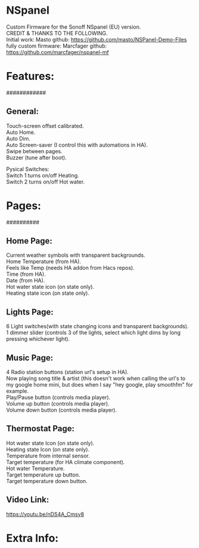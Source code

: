 # NSpanel  
 Custom Firmware for the Sonoff NSpanel (EU) version.  
 CREDIT & THANKS TO THE FOLLOWING.  
 Initial work: Masto github: https://github.com/masto/NSPanel-Demo-Files  
 fully custom firmware: Marcfager github: https://github.com/marcfager/nspanel-mf  

# Features:  
############  

## General: 
Touch-screen offset calibrated.  
Auto Home.  
Auto Dim.  
Auto Screen-saver (I control this with automations in HA).  
Swipe between pages.  
Buzzer (tune after boot).  
  
Pysical Switches:  
Switch 1 turns on/off Heating.  
Switch 2 turns on/off Hot water.  
  
# Pages:  
##########  
  
## Home Page:  
Current weather symbols with transparent backgrounds.  
Home Temperature (from HA).  
Feels like Temp (needs HA addon from Hacs repos).   
Time (from HA).  
Date (from HA).  
Hot water state icon (on state only).  
Heating state icon (on state only).  

## Lights Page:  
6 Light switches(with state changing icons and transparent backgrounds).  
1 dimmer slider (controls 3 of the lights, select which light dims by long pressing whichever light).  

## Music Page:  
4 Radio station buttons (station url's setup in HA).  
Now playing song title & artist (this doesn't work when calling the url's to my google home mini, but does when I say "hey google, play smoothfm" for example.  
Play/Pause button (controls media player).  
Volume up button (controls media player).  
Volume down button (controls media player).  
  
## Thermostat Page:  
Hot water state Icon (on state only).  
Heating state Icon (on state only).  
Temperature from internal sensor.  
Target temperature (for HA climate component).  
Hot water Temperature.  
Target temperature up button.  
Target temperature down button.  
  
## Video Link:  
https://youtu.be/nDS4A_Cmsy8  


# Extra Info:  





